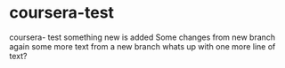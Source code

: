 # coursera-test
coursera- test
something new is added
Some changes from new branch
again some more text from a new branch
whats up with one more line of text?